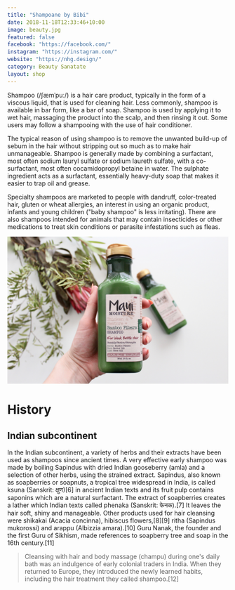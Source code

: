 ```yaml
---
title: "Shampoane by Bibi"
date: 2018-11-18T12:33:46+10:00
image: beauty.jpg
featured: false
facebook: "https://facebook.com/"
instagram: "https://instagram.com/"
website: "https://nhg.design/"
category: Beauty Sanatate
layout: shop
---
```


Shampoo (/ʃæmˈpuː/) is a hair care product, typically in the form of a viscous liquid, that is used for cleaning hair. Less commonly, shampoo is available in bar form, like a bar of soap. Shampoo is used by applying it to wet hair, massaging the product into the scalp, and then rinsing it out. Some users may follow a shampooing with the use of hair conditioner.

The typical reason of using shampoo is to remove the unwanted build-up of sebum in the hair without stripping out so much as to make hair unmanageable. Shampoo is generally made by combining a surfactant, most often sodium lauryl sulfate or sodium laureth sulfate, with a co-surfactant, most often cocamidopropyl betaine in water. The sulphate ingredient acts as a surfactant, essentially heavy-duty soap that makes it easier to trap oil and grease.

Specialty shampoos are marketed to people with dandruff, color-treated hair, gluten or wheat allergies, an interest in using an organic product, infants and young children ("baby shampoo" is less irritating). There are also shampoos intended for animals that may contain insecticides or other medications to treat skin conditions or parasite infestations such as fleas.

![Shampoane](/images/shops/beauty.jpg)

# History 

## Indian subcontinent
In the Indian subcontinent, a variety of herbs and their extracts have been used as shampoos since ancient times. A very effective early shampoo was made by boiling Sapindus with dried Indian gooseberry (amla) and a selection of other herbs, using the strained extract. Sapindus, also known as soapberries or soapnuts, a tropical tree widespread in India, is called ksuna (Sanskrit: क्षुण)[6] in ancient Indian texts and its fruit pulp contains saponins which are a natural surfactant. The extract of soapberries creates a lather which Indian texts called phenaka (Sanskrit: फेनक).[7] It leaves the hair soft, shiny and manageable. Other products used for hair cleansing were shikakai (Acacia concinna), hibiscus flowers,[8][9] ritha (Sapindus mukorossi) and arappu (Albizzia amara).[10] Guru Nanak, the founder and the first Guru of Sikhism, made references to soapberry tree and soap in the 16th century.[11]

> Cleansing with hair and body massage (champu) during one's daily bath was an indulgence of early colonial traders in India. When they returned to Europe, they introduced the newly learned habits, including the hair treatment they called shampoo.[12]